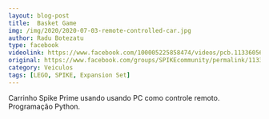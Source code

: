 ```yaml
---
layout: blog-post
title:  Basket Game
img: /img/2020/2020-07-03-remote-controlled-car.jpg
author: Radu Botezatu
type: facebook
videolink: https://www.facebook.com/100005225858474/videos/pcb.1133605630351001/1441664962684352/
original: https://www.facebook.com/groups/SPIKEcommunity/permalink/1133605630351001/
category: Veiculos
tags: [LEGO, SPIKE, Expansion Set]
---
```

Carrinho Spike Prime usando usando PC como controle remoto. Programação Python.